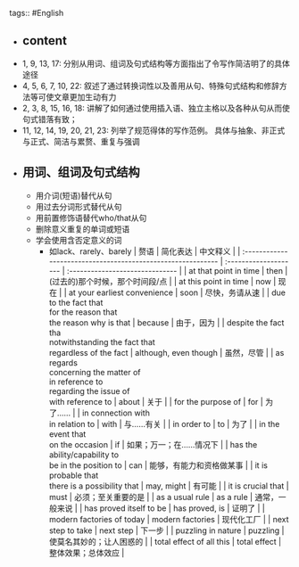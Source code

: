 tags:: #English

- ## content
- 1, 9, 13, 17: 分别从用词、组词及句式结构等方面指出了令写作简洁明了的具体途径
- 4, 5, 6, 7, 10, 22: 叙述了通过转换词性以及善用从句、特殊句式结构和修辞方法等可使文章更加生动有力
- 2, 3, 8, 15, 16, 18: 讲解了如何通过使用插入语、独立主格以及各种从句从而使句式错落有致；
- 11, 12, 14, 19, 20, 21, 23: 列举了规范得体的写作范例。
  具体与抽象、非正式与正式、简洁与累赘、重复与强调
- ## 用词、组词及句式结构
  - 用介词(短语)替代从句
  - 用过去分词形式替代从句
  - 用前置修饰语替代who/that从句
  - 删除意义重复的单词或短语
  - 学会使用含否定意义的词
    - 如lack、rarely、barely
      | 赘语                                                         | 简化表达              | 中文释义                        |
      | :----------------------------------------------------------- | :-------------------- | :------------------------------ |
      | at that point in time                                        | then                  | (过去的)那个时候，那个时间段/点 |
      | at this point in time                                        | now                   | 现在                            |
      | at your earliest convenience                                 | soon                  | 尽快，务请从速                  |
      | due to the fact that <br>for the reason that<br>the reason why is that | because               | 由于，因为                      |
      | despite the fact tha<br>notwithstanding the fact that<br>regardless of the fact | although, even though | 虽然，尽管                      |
      | as regards<br>concerning the matter of<br>in reference to<br>regarding the issue of<br>with reference to | about                 | 关于                            |
      | for the purpose of                                           | for                   | 为了……                          |
      | in connection with<br>in relation to                         | with                  | 与……有关                        |
      | in order to                                                  | to                    | 为了                            |
      | in the event that<br>on the occasion                         | if                    | 如果；万一；在……情况下          |
      | has the ability/capability to<br>be in the position to       | can                   | 能够，有能力和资格做某事        |
      | it is probable that<br>there is a possibility that           | may, might            | 有可能                          |
      | it is crucial that                                           | must                  | 必须；至关重要的是              |
      | as a usual rule                                              | as a rule             | 通常，一般来说                  |
      | has proved itself to be                                      | has proved, is        | 证明了                          |
      | modern factories of today                                    | modern factories      | 现代化工厂                      |
      | next step to take                                            | next step             | 下一步                          |
      | puzzling in nature                                           | puzzling              | 使莫名其妙的；让人困惑的        |
      | total effect of all this                                     | total effect          | 整体效果；总体效应              |